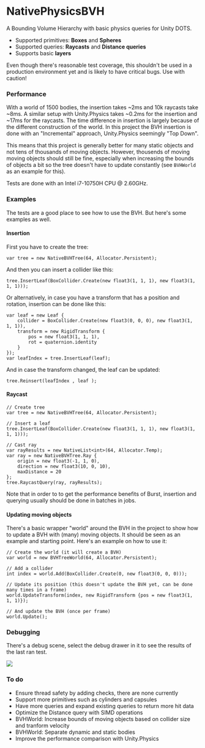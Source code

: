 # NativePhysicsBVH
A Bounding Volume Hierarchy with basic physics queries for Unity DOTS.

- Supported primitives: **Boxes** and **Spheres**
- Supported queries: **Raycasts** and **Distance queries**
- Supports basic **layers**

Even though there's reasonable test coverage, this shouldn't be used in a production environment yet and is likely to have critical bugs. Use with caution!

### Performance
With a world of 1500 bodies, the insertion takes ~2ms and 10k raycasts take ~8ms. A similar setup with Unity.Physics takes ~0.2ms for the insertion and ~17ms for the raycasts. The time difference in insertion is largely because of the different construction of the world. In this project the BVH insertion is done with an "Incremental" approach, Unity.Physics seemingly "Top Down".

This means that this project is generally better for many static objects and not tens of thousands of moving objects. However, thousends of moving moving objects should still be fine, especially when increasing the bounds of objects a bit so the tree doesn't have to update constantly (see `BVHWorld` as an example for this).

Tests are done with an Intel i7-10750H CPU @ 2.60GHz.

### Examples

The tests are a good place to see how to use the BVH. But here's some examples as well.

#### Insertion

First you have to create the tree:
```
var tree = new NativeBVHTree(64, Allocator.Persistent);  
```
And then you can insert a collider like this:

```
tree.InsertLeaf(BoxCollider.Create(new float3(1, 1, 1), new float3(1, 1, 1)));  
```

Or alternatively, in case you have a transform that has a position and rotation, insertion can be done like this:

```
var leaf = new Leaf {  
    collider = BoxCollider.Create(new float3(0, 0, 0), new float3(1, 1, 1)),  
    transform = new RigidTransform {  
	    pos = new float3(1, 1, 1),  
	    rot = quaternion.identity  
	}  
});
var leafIndex = tree.InsertLeaf(leaf);
```

And in case the transform changed, the leaf can be updated:

```
tree.Reinsert(leafIndex , leaf );
```

#### Raycast

```
// Create tree
var tree = new NativeBVHTree(64, Allocator.Persistent);  

// Insert a leaf
tree.InsertLeaf(BoxCollider.Create(new float3(1, 1, 1), new float3(1, 1, 1)));  
  
// Cast ray
var rayResults = new NativeList<int>(64, Allocator.Temp);  
var ray = new NativeBVHTree.Ray {  
    origin = new float3(-1, 1, 0),  
    direction = new float3(10, 0, 10),  
    maxDistance = 20  
};  
tree.RaycastQuery(ray, rayResults);
```
Note that in order to to get the performance benefits of Burst, insertion and querying usually should be done in batches in jobs.

#### Updating moving objects

There's a basic wrapper "world" around the BVH in the project to show how to update a BVH with (many) moving objects. It should be seen as an example and starting point. Here's an example on how to use it:

```
// Create the world (it will create a BVH)
var world = new BVHTreeWorld(64, Allocator.Persistent);

// Add a collider
int index = world.Add(BoxCollider.Create(0, new float3(0, 0, 0)));  

// Update its position (this doesn't update the BVH yet, can be done many times in a frame)
world.UpdateTransform(index, new RigidTransform {pos = new float3(1, 1, 1)});

// And update the BVH (once per frame)
world.Update();
```
### Debugging

There's a debug scene, select the debug drawer in it to see the results of the last ran test.

![](https://i.imgur.com/4R6ygoZ.png)


### To do
- Ensure thread safety by adding checks, there are none currently
- Support more primitives such as cylinders and capsules 
- Have more queries and expand existing queries to return more hit data
- Optimize the Distance query with SIMD operations
- BVHWorld: Increase bounds of moving objects based on collider size and tranform velocity
- BVHWorld: Separate dynamic and static bodies
- Improve the performance comparison with Unity.Physics
